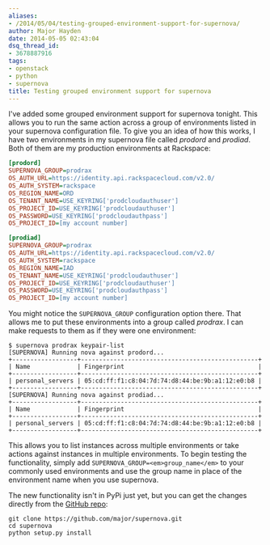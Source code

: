 ```yaml
---
aliases:
- /2014/05/04/testing-grouped-environment-support-for-supernova/
author: Major Hayden
date: 2014-05-05 02:43:04
dsq_thread_id:
- 3678887916
tags:
- openstack
- python
- supernova
title: Testing grouped environment support for supernova
---
```


I've added some grouped environment support for supernova tonight. This allows you to run the same action across a group of environments listed in your supernova configuration file. To give you an idea of how this works, I have two environments in my supernova file called _prodord_ and _prodiad_. Both of them are my production environments at Rackspace:

```ini
[prodord]
SUPERNOVA_GROUP=prodrax
OS_AUTH_URL=https://identity.api.rackspacecloud.com/v2.0/
OS_AUTH_SYSTEM=rackspace
OS_REGION_NAME=ORD
OS_TENANT_NAME=USE_KEYRING['prodcloudauthuser']
OS_PROJECT_ID=USE_KEYRING['prodcloudauthuser']
OS_PASSWORD=USE_KEYRING['prodcloudauthpass']
OS_PROJECT_ID=[my account number]

[prodiad]
SUPERNOVA_GROUP=prodrax
OS_AUTH_URL=https://identity.api.rackspacecloud.com/v2.0/
OS_AUTH_SYSTEM=rackspace
OS_REGION_NAME=IAD
OS_TENANT_NAME=USE_KEYRING['prodcloudauthuser']
OS_PROJECT_ID=USE_KEYRING['prodcloudauthuser']
OS_PASSWORD=USE_KEYRING['prodcloudauthpass']
OS_PROJECT_ID=[my account number]
```


You might notice the `SUPERNOVA_GROUP` configuration option there. That allows me to put these environments into a group called _prodrax_. I can make requests to them as if they were one environment:

```
$ supernova prodrax keypair-list
[SUPERNOVA] Running nova against prodord...
+------------------+-------------------------------------------------+
| Name             | Fingerprint                                     |
+------------------+-------------------------------------------------+
| personal_servers | 05:cd:ff:f1:c8:04:7d:74:d8:44:be:9b:a1:12:e0:b8 |
+------------------+-------------------------------------------------+
[SUPERNOVA] Running nova against prodiad...
+------------------+-------------------------------------------------+
| Name             | Fingerprint                                     |
+------------------+-------------------------------------------------+
| personal_servers | 05:cd:ff:f1:c8:04:7d:74:d8:44:be:9b:a1:12:e0:b8 |
+------------------+-------------------------------------------------+
```


This allows you to list instances across multiple environments or take actions against instances in multiple environments. To begin testing the functionality, simply add `SUPERNOVA_GROUP=<em>group_name</em>` to your commonly used environments and use the group name in place of the environment name when you use supernova.

The new functionality isn't in PyPi just yet, but you can get the changes directly from the [GitHub repo][1]:

```
git clone https://github.com/major/supernova.git
cd supernova
python setup.py install
```


 [1]: https://github.com/major/supernova